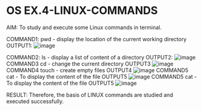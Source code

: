 # OS EX.4-LINUX-COMMANDS

AIM:
To study and execute some Linux commands in terminal.

COMMAND1:
  pwd - display the location of the current working directory
OUTPUT1:
![image](https://github.com/Raja8334/EX.4-LINUX-COMMANDS/assets/120719634/64d1afae-43c5-4ceb-adc4-1e783cbd260b)

COMMAND2:
  ls - display a list of content of a directory
OUTPUT2:
![image](https://github.com/Raja8334/EX.4-LINUX-COMMANDS/assets/120719634/0c362233-c61f-467c-8971-d2c1879bf5d0)
COMMAND3
  cd -  change the current directory
  OUTPUT3
  ![image](https://github.com/Raja8334/EX.4-LINUX-COMMANDS/assets/120719634/ec56d6f7-bbfd-49a0-8e9e-7f229376406c)
  COMMAND4
    touch - create empty files
    OUTPUT4
    ![image](https://github.com/Raja8334/EX.4-LINUX-COMMANDS/assets/120719634/d0e13c4b-e864-4aa7-8c3c-3a4ebcdb5c1d)
COMMAND5
  cat - To display the content of the file
  OUTPUT5
  ![image](https://github.com/Raja8334/EX.4-LINUX-COMMANDS/assets/120719634/a004f003-3005-42e5-ba98-022b77177f3a)
  COMMAND5
    cat - To display the content of the file
    OUTPUT5
    ![image](https://github.com/Raja8334/EX.4-LINUX-COMMANDS/assets/120719634/abb17c3a-a041-459e-a59c-1b7c8ccf24b3)
    






RESULT:
Therefore, the basis of LINUX commands are studied and executed successfully.
